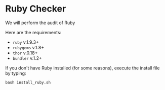 # Ruby Checker

We will perform the audit of Ruby

Here are the requirements:
- `ruby` v.1.9.3+
- `rubygems` v.1.8+
- `thor` v.0.18+
- `bundler` v.1.2+

If you don't have Ruby installed (for some reasons), execute the install file by typing:
```
bash install_ruby.sh
```